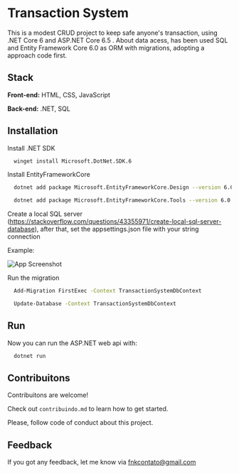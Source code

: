 
# Transaction System

This is a modest CRUD project to keep safe anyone's transaction, using .NET Core 6 and ASP.NET Core 6.5 . About data acess, has been used SQL and Entity Framework Core 6.0 as ORM with migrations, adopting a approach code first.


## Stack

**Front-end:** HTML, CSS, JavaScript

**Back-end:** .NET, SQL


## Installation 

Install .NET SDK

```bash
  winget install Microsoft.DotNet.SDK.6
```

Install EntityFrameworkCore

```bash
  dotnet add package Microsoft.EntityFrameworkCore.Design --version 6.0.0
```
```bash
  dotnet add package Microsoft.EntityFrameworkCore.Tools --version 6.0.0
```
Create a local SQL server (https://stackoverflow.com/questions/43355971/create-local-sql-server-database), after that, set the appsettings.json file with your string connection

Example:

![App Screenshot](https://uploaddeimagens.com.br/images/004/714/167/original/Screenshot.png?1705427509)

Run the migration

```bash
  Add-Migration FirstExec -Context TransactionSystemDbContext

  Update-Database -Context TransactionSystemDbContext
```
## Run 

Now you can run the ASP.NET web api with:

```bash
  dotnet run
```

## Contribuitons

Contribuitons are welcome!

Check out `contribuindo.md` to learn how to get started.

Please, follow code of conduct about this project.


## Feedback

If you got any feedback,  let me know via fnkcontato@gmail.com

